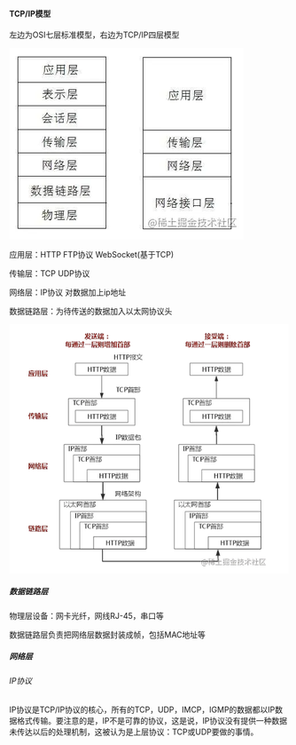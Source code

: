 #### TCP/IP模型

左边为OSI七层标准模型，右边为TCP/IP四层模型

![image-20220402171432419](.\image\image-20220402171432419.png)

应用层：HTTP FTP协议 WebSocket(基于TCP)

传输层：TCP UDP协议

网络层：IP协议 对数据加上ip地址

数据链路层：为待传送的数据加入以太网协议头

![image-20220402171824285](.\image\image-20220402171824285.png)

##### 数据链路层

物理层设备：网卡光纤，网线RJ-45，串口等

数据链路层负责把网络层数据封装成帧，包括MAC地址等

##### 网络层

###### IP协议

IP协议是TCP/IP协议的核心，所有的TCP，UDP，IMCP，IGMP的数据都以IP数据格式传输。要注意的是，IP不是可靠的协议，这是说，IP协议没有提供一种数据未传达以后的处理机制，这被认为是上层协议：TCP或UDP要做的事情。